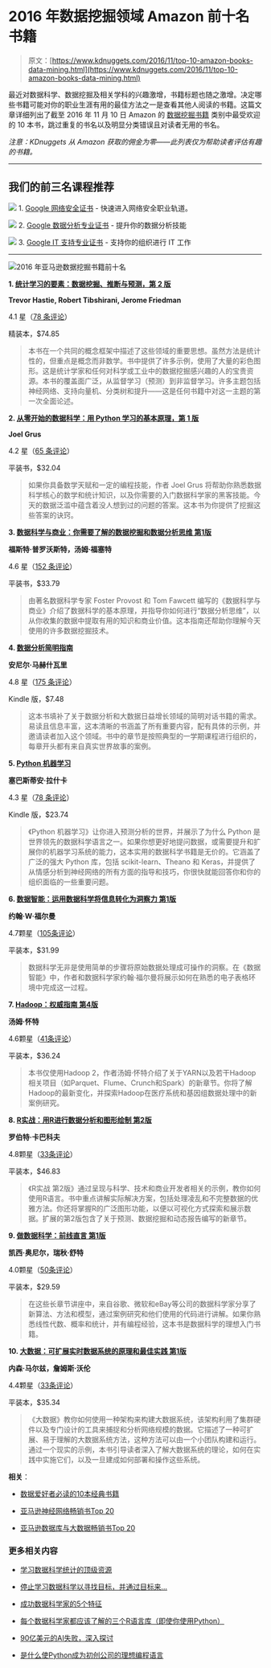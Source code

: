 # 2016 年数据挖掘领域 Amazon 前十名书籍

> 原文：[https://www.kdnuggets.com/2016/11/top-10-amazon-books-data-mining.html](https://www.kdnuggets.com/2016/11/top-10-amazon-books-data-mining.html)

最近对数据科学、数据挖掘及相关学科的兴趣激增，书籍标题也随之激增。决定哪些书籍可能对你的职业生涯有用的最佳方法之一是查看其他人阅读的书籍。这篇文章详细列出了截至 2016 年 11 月 10 日 Amazon 的 [数据挖掘书籍](https://www.amazon.com/Best-Sellers-Books-Data-Mining/zgbs/books/3654/ref=zg_bs_nav_b_3_549646) 类别中最受欢迎的 10 本书，跳过重复的书名以及明显分类错误且对读者无用的书名。

*注意：KDnuggets 从 Amazon 获取的佣金为零——此列表仅为帮助读者评估有趣的书籍。*

* * *

## 我们的前三名课程推荐

![](../Images/0244c01ba9267c002ef39d4907e0b8fb.png) 1\. [Google 网络安全证书](https://www.kdnuggets.com/google-cybersecurity) - 快速进入网络安全职业轨道。

![](../Images/e225c49c3c91745821c8c0368bf04711.png) 2\. [Google 数据分析专业证书](https://www.kdnuggets.com/google-data-analytics) - 提升你的数据分析技能

![](../Images/0244c01ba9267c002ef39d4907e0b8fb.png) 3\. [Google IT 支持专业证书](https://www.kdnuggets.com/google-itsupport) - 支持你的组织进行 IT 工作

* * *

![2016 年亚马逊数据挖掘书籍前十名](../Images/ba25e4614ea67a75b2e6c39bae168321.png)

**1\. [统计学习的要素：数据挖掘、推断与预测，第 2 版](https://www.amazon.com/Elements-Statistical-Learning-Prediction-Statistics/dp/0387848576/ref=zg_bs_3654_1)**

**Trevor Hastie, Robert Tibshirani, Jerome Friedman**

4.1 星（[78 条评论](https://www.amazon.com/Elements-Statistical-Learning-Prediction-Statistics/dp/0387848576/ref=zg_bs_3654_1#customerReviews)）

精装本，$74.85

> 本书在一个共同的概念框架中描述了这些领域的重要思想。虽然方法是统计性的，但重点是概念而非数学。书中提供了许多示例，使用了大量的彩色图形。这是统计学家和任何对科学或工业中的数据挖掘感兴趣的人的宝贵资源。本书的覆盖面广泛，从监督学习（预测）到非监督学习。许多主题包括神经网络、支持向量机、分类树和提升——这是任何书籍中对这一主题的第一次全面论述。

**2\. [从零开始的数据科学：用 Python 学习的基本原理，第 1 版](https://www.amazon.com/Data-Science-Scratch-Principles-Python/dp/149190142X/ref=zg_bs_3654_2)**

**Joel Grus**

4.2 星（[65 条评论](https://www.amazon.com/Data-Science-Scratch-Principles-Python/dp/149190142X/ref=zg_bs_3654_2#customerReviews)）

平装书，$32.04

> 如果你具备数学天赋和一定的编程技能，作者 Joel Grus 将帮助你熟悉数据科学核心的数学和统计知识，以及你需要的入门数据科学家的黑客技能。今天的数据泛滥中蕴含着没人想到过的问题的答案。这本书为你提供了挖掘这些答案的诀窍。

**3\. [数据科学与商业：你需要了解的数据挖掘和数据分析思维 第1版](https://www.amazon.com/Data-Science-Business-Data-Analytic-Thinking/dp/1449361323/ref=zg_bs_3654_3)**

**福斯特·普罗沃斯特，汤姆·福塞特**

4.6 星（[152 条评论](https://www.amazon.com/Data-Science-Business-Data-Analytic-Thinking/dp/1449361323/ref=zg_bs_3654_3#customerReviews)）

平装书，$33.79

> 由著名数据科学专家 Foster Provost 和 Tom Fawcett 编写的《数据科学与商业》介绍了数据科学的基本原理，并指导你如何进行“数据分析思维”，以从你收集的数据中提取有用的知识和商业价值。这本指南还帮助你理解今天使用的许多数据挖掘技术。

**4\. [数据分析简明指南](https://www.amazon.com/Data-Analytics-Made-Accessible-Maheshwari-ebook/dp/B00K2I2JL8/ref=zg_bs_3654_4)**

**安尼尔·马赫什瓦里**

4.8 星（[175 条评论](https://www.amazon.com/Data-Analytics-Made-Accessible-Maheshwari-ebook/dp/B00K2I2JL8/ref=zg_bs_3654_4#customerReviews)）

Kindle 版，$7.48

> 这本书填补了关于数据分析和大数据日益增长领域的简明对话书籍的需求。易读且信息丰富，这本清晰的书涵盖了所有重要内容，配有具体的示例，并邀请读者加入这个领域。书中的章节是按照典型的一学期课程进行组织的，每章开头都有来自真实世界故事的案例。

**5\. [Python 机器学习](https://www.amazon.com/Python-Machine-Learning-Sebastian-Raschka-ebook/dp/B00YSILNL0/ref=zg_bs_3654_5)**

**塞巴斯蒂安·拉什卡**

4.3 星（[78 条评论](https://www.amazon.com/Python-Machine-Learning-Sebastian-Raschka-ebook/dp/B00YSILNL0/ref=zg_bs_3654_5)）

Kindle 版，$23.74

> 《Python 机器学习》让你进入预测分析的世界，并展示了为什么 Python 是世界领先的数据科学语言之一。如果你想更好地提问数据，或需要提升和扩展你的机器学习系统的能力，这本实用的数据科学书籍是无价的。它涵盖了广泛的强大 Python 库，包括 scikit-learn、Theano 和 Keras，并提供了从情感分析到神经网络的所有方面的指导和技巧，你很快就能回答你和你的组织面临的一些重要问题。

**6\. [数据智能：运用数据科学将信息转化为洞察力 第1版](https://www.amazon.com/Data-Smart-Science-Transform-Information/dp/111866146X/ref=zg_bs_3654_6)**

**约翰·W·福尔曼**

4.7颗星（[105条评论](https://www.amazon.com/Data-Smart-Science-Transform-Information/dp/111866146X/ref=zg_bs_3654_6#customerReviews)）

平装本，$31.99

> 数据科学无非是使用简单的步骤将原始数据处理成可操作的洞察。在《数据智能》中，作者和数据科学家约翰·福尔曼将展示如何在熟悉的电子表格环境中完成这一过程。

**7\. [Hadoop：权威指南 第4版](https://www.amazon.com/Hadoop-Definitive-Guide-Tom-White/dp/1491901632/ref=zg_bs_3654_8)**

**汤姆·怀特**

4.6颗星（[41条评论](https://www.amazon.com/Hadoop-Definitive-Guide-Tom-White/dp/1491901632/ref=zg_bs_3654_8#customerReviews)）

平装本，$36.24

> 本书仅使用Hadoop 2，作者汤姆·怀特介绍了关于YARN以及若干Hadoop相关项目（如Parquet、Flume、Crunch和Spark）的新章节。你将了解Hadoop的最新变化，并探索Hadoop在医疗系统和基因组数据处理中的新案例研究。

**8\. [R实战：用R进行数据分析和图形绘制 第2版](https://www.amazon.com/Action-Data-Analysis-Graphics/dp/1617291382/ref=zg_bs_3654_9)**

**罗伯特·卡巴科夫**

4.8颗星（[33条评论](https://www.amazon.com/Action-Data-Analysis-Graphics/dp/1617291382/ref=zg_bs_3654_9#customerReviews)）

平装本，$46.83

> 《R实战 第2版》通过呈现与科学、技术和商业开发者相关的示例，教你如何使用R语言。书中重点讲解实际解决方案，包括处理凌乱和不完整数据的优雅方法。你还将掌握R的广泛图形功能，以便以可视化方式探索和展示数据。扩展的第2版包含了关于预测、数据挖掘和动态报告编写的新章节。

**9\. [做数据科学：前线直言 第1版](https://www.amazon.com/Doing-Data-Science-Straight-Frontline/dp/1449358659/ref=zg_bs_3654_10)**

**凯西·奥尼尔，瑞秋·舒特**

4.0颗星（[50条评论](https://www.amazon.com/Doing-Data-Science-Straight-Frontline/dp/1449358659/ref=zg_bs_3654_10#customerReviews)）

平装本，$29.59

> 在这些长章节讲座中，来自谷歌、微软和eBay等公司的数据科学家分享了新算法、方法和模型，通过案例研究和他们使用的代码进行讲解。如果你熟悉线性代数、概率和统计，并有编程经验，这本书是数据科学的理想入门书籍。

**10\. [大数据：可扩展实时数据系统的原理和最佳实践 第1版](https://www.amazon.com/Big-Data-Principles-practices-scalable/dp/1617290343/ref=zg_bs_3654_18)**

**内森·马尔兹，詹姆斯·沃伦**

4.4颗星（[33条评论](https://www.amazon.com/Big-Data-Principles-practices-scalable/dp/1617290343/ref=zg_bs_3654_18#customerReviews)）

平装本，$35.34

> 《大数据》教你如何使用一种架构来构建大数据系统，该架构利用了集群硬件以及专门设计的工具来捕捉和分析网络规模的数据。它描述了一种可扩展、易于理解的大数据系统方法，这种方法可以由一个小团队构建和运行。通过一个现实的示例，本书引导读者深入了解大数据系统的理论，如何在实践中实施它们，以及一旦建成如何部署和操作这些系统。

**相关**：

+   [数据爱好者必读的10本经典书籍](/2016/04/top-10-essential-books-data-enthusiast.html)

+   [亚马逊神经网络畅销书Top 20](/2015/11/amazon-top-20-books-neural-networks.html)

+   [亚马逊数据库与大数据畅销书Top 20](/2015/11/amazon-top-20-books-databases-big-data.html)

### 更多相关内容

+   [学习数据科学统计的顶级资源](https://www.kdnuggets.com/2021/12/springboard-top-resources-learn-data-science-statistics.html)

+   [停止学习数据科学以寻找目标，并通过目标来…](https://www.kdnuggets.com/2021/12/stop-learning-data-science-find-purpose.html)

+   [成功数据科学家的5个特征](https://www.kdnuggets.com/2021/12/5-characteristics-successful-data-scientist.html)

+   [每个数据科学家都应该了解的三个R语言库（即使你使用Python）](https://www.kdnuggets.com/2021/12/three-r-libraries-every-data-scientist-know-even-python.html)

+   [90亿美元的AI失败，深入探讨](https://www.kdnuggets.com/2021/12/9b-ai-failure-examined.html)

+   [是什么使Python成为初创公司的理想编程语言](https://www.kdnuggets.com/2021/12/makes-python-ideal-programming-language-startups.html)
